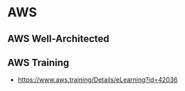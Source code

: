 # AWS
## AWS Well-Architected
## AWS Training
* https://www.aws.training/Details/eLearning?id=42036
##
